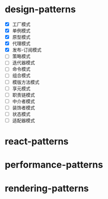 # design-patterns

- [x] 工厂模式 
- [x] 单例模式
- [x] 原型模式
- [x] 代理模式
- [x] 发布-订阅模式
- [ ] 策略模式
- [ ] 迭代器模式
- [ ] 命令模式
- [ ] 组合模式
- [ ] 模版方法模式
- [ ] 享元模式
- [ ] 职责链模式
- [ ] 中介者模式
- [ ] 装饰者模式
- [ ] 状态模式
- [ ] 适配器模式

# react-patterns

# performance-patterns

# rendering-patterns 
